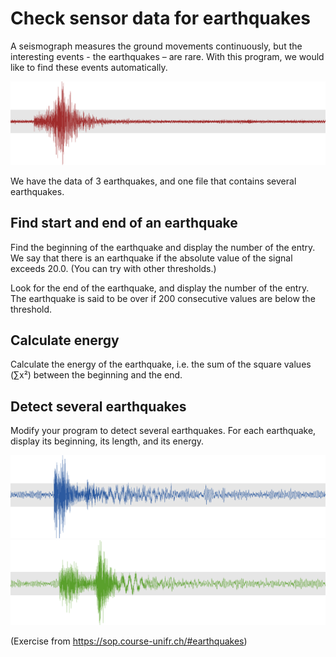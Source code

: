 # Check sensor data for earthquakes #
A seismograph measures the ground movements continuously, but the interesting events - the earthquakes – are rare. With this program, we would like to find these events automatically.

![](https://github.com/oliolioli/earthquake-sensors/blob/main/earthquake1.png)

We have the data of 3 earthquakes, and one file that contains several earthquakes.

## Find start and end of an earthquake ##
Find the beginning of the earthquake and display the number of the entry. We say that there is an earthquake if the absolute value of the signal exceeds 20.0. (You can try with other thresholds.)

Look for the end of the earthquake, and display the number of the entry. The earthquake is said to be over if 200 consecutive values are below the threshold.

## Calculate energy ##
Calculate the energy of the earthquake, i.e. the sum of the square values (∑x²) between the beginning and the end.

## Detect several earthquakes ##
Modify your program to detect several earthquakes. For each earthquake, display its beginning, its length, and its energy.


![](https://github.com/oliolioli/earthquake-sensors/blob/main/earthquake2.png)
![](https://github.com/oliolioli/earthquake-sensors/blob/main/earthquake3.png)

(Exercise from https://sop.course-unifr.ch/#earthquakes)
